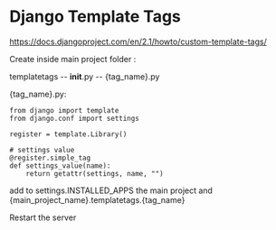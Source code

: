 # Django Template Tags

https://docs.djangoproject.com/en/2.1/howto/custom-template-tags/

Create inside main project folder :

templatetags
-- __init__.py
-- {tag_name}.py

{tag_name}.py:
```
from django import template
from django.conf import settings

register = template.Library()

# settings value
@register.simple_tag
def settings_value(name):
    return getattr(settings, name, "")
```

add to settings.INSTALLED_APPS the main project and {main_project_name}.templatetags.{tag_name}

Restart the server


